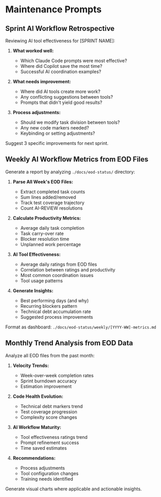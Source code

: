 # Maintenance Prompts

## Sprint AI Workflow Retrospective

Reviewing AI tool effectiveness for [SPRINT NAME]:

1. **What worked well:**
   - Which Claude Code prompts were most effective?
   - Where did Copilot save the most time?
   - Successful AI coordination examples?

2. **What needs improvement:**
   - Where did AI tools create more work?
   - Any conflicting suggestions between tools?
   - Prompts that didn't yield good results?

3. **Process adjustments:**
   - Should we modify task division between tools?
   - Any new code markers needed?
   - Keybinding or setting adjustments?

Suggest 3 specific improvements for next sprint.

## Weekly AI Workflow Metrics from EOD Files

Generate a report by analyzing `./docs/eod-status/` directory:

1. **Parse All Week's EOD Files:**
   - Extract completed task counts
   - Sum lines added/removed
   - Track test coverage trajectory
   - Count AI-REVIEW resolutions

2. **Calculate Productivity Metrics:**
   - Average daily task completion
   - Task carry-over rate
   - Blocker resolution time
   - Unplanned work percentage

3. **AI Tool Effectiveness:**
   - Average daily ratings from EOD files
   - Correlation between ratings and productivity
   - Most common coordination issues
   - Tool usage patterns

4. **Generate Insights:**
   - Best performing days (and why)
   - Recurring blockers pattern
   - Technical debt accumulation rate
   - Suggested process improvements

Format as dashboard: `./docs/eod-status/weekly/[YYYY-WW]-metrics.md`

## Monthly Trend Analysis from EOD Data

Analyze all EOD files from the past month:

1. **Velocity Trends:**
   - Week-over-week completion rates
   - Sprint burndown accuracy
   - Estimation improvement

2. **Code Health Evolution:**
   - Technical debt markers trend
   - Test coverage progression
   - Complexity score changes

3. **AI Workflow Maturity:**
   - Tool effectiveness ratings trend
   - Prompt refinement success
   - Time saved estimates

4. **Recommendations:**
   - Process adjustments
   - Tool configuration changes
   - Training needs identified

Generate visual charts where applicable and actionable insights.